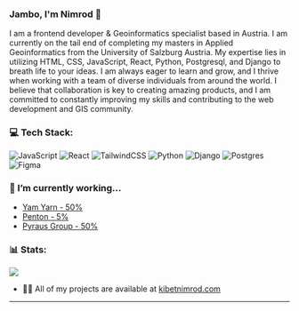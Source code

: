 ### Jambo, I'm Nimrod 👋


I am a frontend developer & Geoinformatics specialist based in Austria. I am currently on the tail end of completing my masters in Applied Geoinformatics from the University of Salzburg Austria. My expertise lies in utilizing HTML, CSS, JavaScript, React, Python, Postgresql, and Django to breath life to your ideas. I am always eager to learn and grow, and I thrive when working with a team of diverse individuals from around the world. I believe that collaboration is key to creating amazing products, and I am committed to constantly improving my skills and contributing to the web development and GIS community.





### 💻 Tech Stack:
 ![JavaScript](https://img.shields.io/badge/javascript-%23323330.svg?style=for-the-badge&logo=javascript&logoColor=%23F7DF1E)  ![React](https://img.shields.io/badge/react-%2320232a.svg?style=for-the-badge&logo=react&logoColor=%2361DAFB) ![TailwindCSS](https://img.shields.io/badge/tailwindcss-%2338B2AC.svg?style=for-the-badge&logo=tailwind-css&logoColor=white)  ![Python](https://img.shields.io/badge/python-3670A0?style=for-the-badge&logo=python&logoColor=ffdd54) ![Django](https://img.shields.io/badge/django-%23092E20.svg?style=for-the-badge&logo=django&logoColor=white)  ![Postgres](https://img.shields.io/badge/postgres-%23316192.svg?style=for-the-badge&logo=postgresql&logoColor=white) ![Figma](https://img.shields.io/badge/figma-%23F24E1E.svg?style=for-the-badge&logo=figma&logoColor=white) 

 ### 🔭 I’m currently working...

- [Yam Yarn - 50%](https://github.com/Nimrod2022/yam-yarn-recipe-app)
- [Penton - 5% ](https://github.com/Nimrod2022/penton)
- [Pyraus Group - 50%](https://github.com/Nimrod2022/Pyraus)





 
### 📊 Stats:

![](https://github-readme-stats.vercel.app/api/top-langs/?username=Nimrod2022&theme=dark&hide_border=false&include_all_commits=false&count_private=false&layout=compact)

- 👨‍💻 All of my projects are available at [kibetnimrod.com](https://kibetnimrod.com)


---

